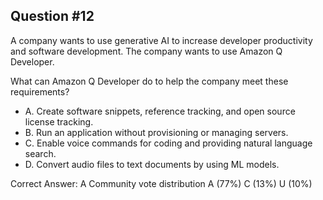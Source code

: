 ## Question #12

A company wants to use generative AI to increase developer productivity and software development. The company wants to use Amazon Q Developer.

What can Amazon Q Developer do to help the company meet these requirements?

- A. Create software snippets, reference tracking, and open source license tracking.
- B. Run an application without provisioning or managing servers.
- C. Enable voice commands for coding and providing natural language search.
- D. Convert audio files to text documents by using ML models. 

Correct Answer: 
A Community vote distribution A (77%) C (13%) U (10%)